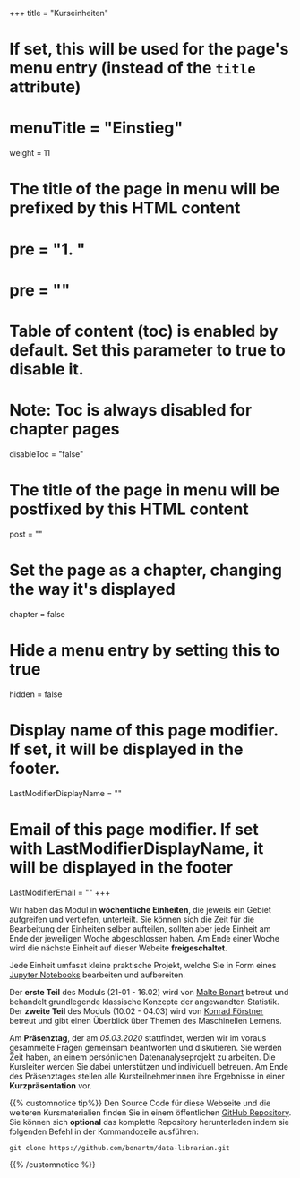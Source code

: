 +++
title = "Kurseinheiten"
# If set, this will be used for the page's menu entry (instead of the `title` attribute)
# menuTitle = "Einstieg"
weight = 11
# The title of the page in menu will be prefixed by this HTML content
 # pre = "<b>1. </b>"
# pre = "<i class='fab fa-github'></i>"
# Table of content (toc) is enabled by default. Set this parameter to true to disable it.
# Note: Toc is always disabled for chapter pages
disableToc = "false"
# The title of the page in menu will be postfixed by this HTML content
post = ""
# Set the page as a chapter, changing the way it's displayed
chapter = false
# Hide a menu entry by setting this to true
hidden = false
# Display name of this page modifier. If set, it will be displayed in the footer.
LastModifierDisplayName = ""
# Email of this page modifier. If set with LastModifierDisplayName, it will be displayed in the footer
LastModifierEmail = ""
+++

Wir haben das Modul in **wöchentliche Einheiten**, die jeweils ein Gebiet aufgreifen und vertiefen, unterteilt. Sie können sich die Zeit für die Bearbeitung der Einheiten selber aufteilen, sollten aber jede Einheit am Ende der jeweiligen Woche abgeschlossen haben. Am Ende einer Woche wird die nächste Einheit auf dieser Webeite **freigeschaltet**.

Jede Einheit umfasst kleine praktische Projekt, welche Sie in Form eines [Jupyter Notebooks](https://jupyter.org/) bearbeiten und aufbereiten.

Der **erste Teil** des Moduls (21-01 - 16.02) wird von [Malte Bonart](mailto:malte@bonart.de) betreut und behandelt grundlegende klassische Konzepte der angewandten Statistik. Der **zweite Teil** des Moduls (10.02 - 04.03) wird von [Konrad Förstner](mailto:foerstner@zbmed.de) betreut und gibt einen Überblick über Themen des Maschinellen Lernens.

Am **Präsenztag**, der am *05.03.2020* stattfindet, werden wir im voraus gesammelte Fragen gemeinsam beantworten und diskutieren. Sie werden Zeit haben, an einem persönlichen Datenanalyseprojekt zu arbeiten. Die Kursleiter werden Sie dabei unterstützen und individuell betreuen. Am Ende des Präsenztages stellen alle KursteilnehmerInnen ihre Ergebnisse in einer **Kurzpräsentation** vor.

{{% customnotice tip%}}
Den Source Code für diese Webseite und die weiteren Kursmaterialien finden Sie in einem öffentlichen [GitHub Repository](https://github.com/bonartm/data-librarian). Sie können sich **optional** das komplette Repository herunterladen indem sie folgenden Befehl in der Kommandozeile ausführen:
```shell
git clone https://github.com/bonartm/data-librarian.git
```
{{% /customnotice %}}

